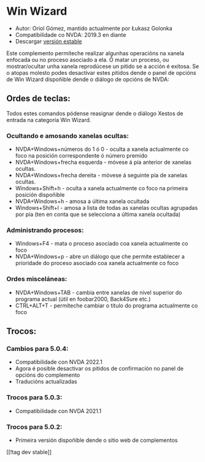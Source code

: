 # Win Wizard #

* Autor: Oriol Gómez, mantido actualmente por Łukasz Golonka
* Compatibilidade co NVDA: 2019.3 en diante
* Descargar [versión estable][1]

Este complemento permíteche realizar algunhas operacións na xanela enfocada
ou no proceso asociado a ela.  Ó matar un proceso, ou mostrar/ocultar unha
xanela reprodúcese un pitido se a acción é exitosa.  Se o atopas molesto
podes desactivar estes pitidos dende o panel de opcións de Win Wizard
dispoñible dende o diálogo de opcións de NVDA:

## Ordes de teclas:
Todos estes comandos pódense reasignar dende o diálogo Xestos de entrada na
categoría Win Wizard.
### Ocultando e amosando xanelas ocultas:
* NVDA+Windows+números do 1 ó 0 - oculta a xanela actualmente co foco na
  posición correspondente ó número premido
* NVDA+Windows+frecha esquerda - móvese á pía anterior de xanelas ocultas.
* NVDA+Windows+frecha dereita - móvese á seguinte pía de xanelas ocultas.
* Windows+Shift+h - oculta a xanela actualmente co foco na primeira posición
  dispoñible
* NVDA+Windows+h - amosa a última xanela ocultada
* Windows+Shift+l - amosa a lista de todas as xanelas ocultas agrupadas por
  pía (ten en conta que se selecciona a última xanela ocultada)

### Administrando procesos:
* Windows+F4 - mata o proceso asociado coa xanela actualmente co foco
* NVDA+Windows+p - abre un diálogo que che permite establecer a prioridade
  do proceso asociado coa xanela actualmente co foco

### Ordes misceláneas:
* NVDA+Windows+TAB - cambia entre xanelas de nivel superior do programa
  actual (útil en foobar2000, Back4Sure etc.)
* CTRL+ALT+T - permíteche cambiar o título do programa actualmente co foco

## Trocos:

### Cambios para 5.0.4:

* Compatibilidade con NVDA 2022.1
* Agora é posible desactivar os pitidos de confirmación no panel de opcións
  do complemento
* Traducións actualizadas

### Trocos para 5.0.3:

* Compatibilidade con NVDA 2021.1

### Trocos para 5.0.2:

* Primeira versión dispoñible dende o sitio web de complementos

[[!tag dev stable]]

[1]: https://www.nvaccess.org/addonStore/legacy?file=winwizard
